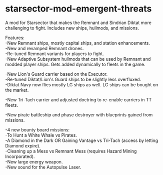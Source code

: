 # starsector-mod-emergent-threats
A mod for Starsector that makes the Remnant and Sindrian Diktat more challenging to fight. Includes new ships, hullmods, and missions.  

Features:  
-New Remnant ships, mostly capital ships, and station enhancements.  
-New and revamped Remnant drones.  
-Re-tuned Remnant variants for players to fight.  
-New Adaptive Subsystem hullmods that can be used by Remnant and modded player ships. Gets added dynamically to fleets in the game.  

-New Lion's Guard carrier based on the Executor.  
-Re-tuned Diktat/Lion's Guard ships to be slightly less overfluxed.  
-Diktat Navy now flies mostly LG ships as well. LG ships can be bought on the market.  

-New Tri-Tach carrier and adjusted doctring to re-enable carriers in TT fleets.  

-New pirate battleship and phase destroyer with blueprints gained from missions.  

-4 new bounty board missions:  
  -To Hunt a White Whale vs Pirates.  
  -A Diamond in the Dark OR Gaining Vantage vs Tri-Tach (access by letting Diamond expire).  
  -Cleaning up a Mess vs Remnant Mess (requires Hazard Mining Incorporated).  
-New large energy weapon.  
-New sound for the Autopulse Laser.  
